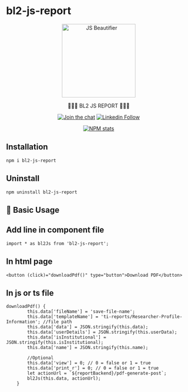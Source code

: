 # bl2-js-report

<p align="center"><img src="https://bdprescription.com/npm-package/01.svg" height="200px" align="center" alt="JS Beautifier"></p>

<p align="center">💞️💞️💞️ BL2 JS REPORT 💞️💞️💞️</p>
<p align="center"><a href="#">
    <img alt="Join the chat" src="https://bdprescription.com/npm-package/JoinChat.svg"></a>
    <a href="https://www.linkedin.com/in/bulbulsarker/" target="_blank">
    <img alt="Linkedin Follow" src="https://bdprescription.com/npm-package/linkedins.svg">
  </a>
</p>  
<p align="center"><a href="#" target="_blank"><img alt="NPM stats" src="https://bdprescription.com/npm-package/install-01.png"></a></p>
  
## Installation

```
npm i bl2-js-report
```

## Uninstall

```
npm uninstall bl2-js-report
```

## 💞️ Basic Usage

## Add line in component file
```
import * as bl2Js from 'bl2-js-report';
```

## In html page
```
<button (click)="downloadPdf()" type="button">Download PDF</button>
```

## In js or ts file
```
downloadPdf() {
        this.data['fileName'] = 'save-file-name';
        this.data['templateName'] = 'ti-reports/Researcher-Profile-Information'; //file path       
        this.data['data'] = JSON.stringify(this.data);
        this.data['userDetails'] = JSON.stringify(this.userData);
        this.data['isInstitutional'] = JSON.stringify(this.isInstitutional);
        this.data['name'] = JSON.stringify(this.name);

        //Optional
        this.data['view'] = 0; // 0 = false or 1 = true
        this.data['print_r'] = 0; // 0 = false or 1 = true
        let actionUrl = `${reportBackend}/pdf-generate-post`;
        bl2Js(this.data, actionUrl);
    }
```